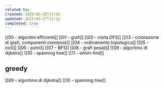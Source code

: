 ```yaml
---
related to: 
created: 2025-03-02T17:41
updated: 2025-03-27T12:22
completed: true
---
```

[[00 - algoritmi efficienti]]
[[01 - grafi]]
[[02 - visita DFS]]
[[03 - colorazione di grafi, componenti connesse]]
[[04 - ordinamento topologico]]
[[05 - cicli]]
[[06 - ponti]]
[[07 - BFS]]
[[08 - grafi pesati]]
[[09 - algoritmo di dijkstra]]
[[10 - spanning tree]]
[[11 - union-find]]


## greedy
[[09 - algoritmo di dijkstra]]
[[10 - spanning tree]]